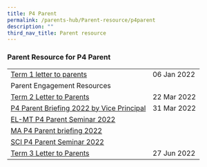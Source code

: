 ```yaml
---
title: P4 Parent
permalink: /parents-hub/Parent-resource/p4parent
description: ""
third_nav_title: Parent resource
---
```

### Parent Resource for P4 Parent

|  |  |
|---|---|
| [Term 1 letter to parents](/files/pr1p4.pdf) |  06 Jan 2022 |
| Parent Engagement Resources |   |
| [Term 2 Letter to Parents](/files/pr2p4.pdf)   | 22 Mar 2022 |
| [P4 Parent Briefing 2022 by Vice Principal](/files/pr3p4.pdf) |  31 Mar 2022  |
| [EL-MT P4 Parent Seminar 2022 ](/files/pr4p4.pdf)  |   |
| [MA P4 Parent briefing 2022](/files/pr5p4.pdf)   |   |
| [SCI P4 Parent Seminar 2022](/files/pr6p4.pdf)   |   |
| [Term 3 Letter to Parents](/files/pr7p4.pdf)   |   27 Jun 2022  |